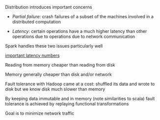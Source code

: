 Distribution introduces important concerns

- *Partial failure*: crash failures of a subset of the machines involved
                     in a distributed computation
  
- *Latency*: certain operations have a much higher latency than other operations due to
             operations due to network communication
  
Spark handles these two issues particularly well

[important latency numbers](https://www.freecodecamp.org/news/must-know-numbers-for-every-computer-engineer/)

Reading from memory cheaper than reading from disk

Memory generally cheaper than disk and/or network

Fault tolerance with Hadoop came at a cost: shuffled its data and wrote to disk 
but we know disk much slower than memory 

By keeping data immutable and in memory (note similarities to scala)
fault tolerance is achieved by replaying functional transformations

Goal is to minimize network traffic